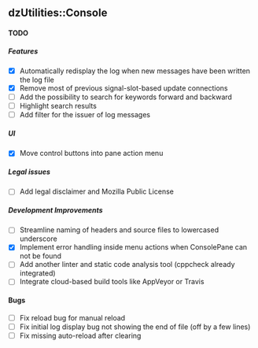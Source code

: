 dzUtilities::Console
---

#### TODO

##### Features
+ [x] Automatically redisplay the log when new messages have been written the log file
+ [x] Remove most of previous signal-slot-based update connections
+ [ ] Add the possibility to search for keywords forward and backward
+ [ ] Highlight search results
+ [ ] Add filter for the issuer of log messages

##### UI
+ [x] Move control buttons into pane action menu

##### Legal issues
+ [ ] Add legal disclaimer and Mozilla Public License

##### Development Improvements
+ [ ] Streamline naming of headers and source files to lowercased underscore
+ [x] Implement error handling inside menu actions when ConsolePane can not be found
+ [ ] Add another linter and static code analysis tool (cppcheck already integrated)
+ [ ] Integrate cloud-based build tools like AppVeyor or Travis

#### Bugs
+ [ ] Fix reload bug for manual reload
+ [ ] Fix initial log display bug not showing the end of file (off by a few lines)
+ [ ] Fix missing auto-reload after clearing